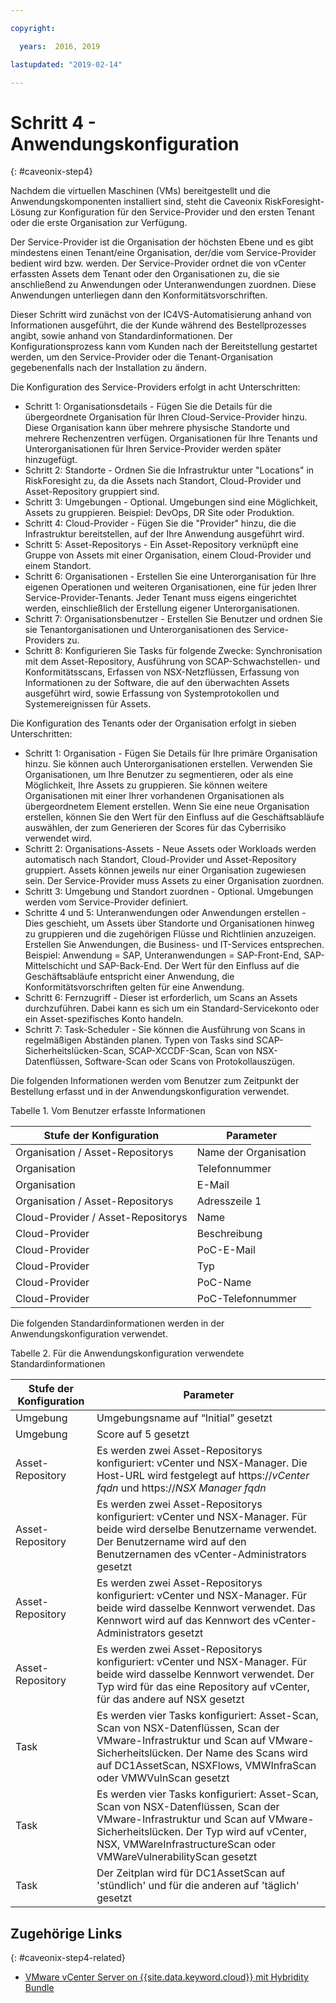 ```yaml
---

copyright:

  years:  2016, 2019

lastupdated: "2019-02-14"

---
```


# Schritt 4 - Anwendungskonfiguration
{: #caveonix-step4}

Nachdem die virtuellen Maschinen (VMs) bereitgestellt und die Anwendungskomponenten installiert sind, steht die Caveonix RiskForesight-Lösung zur Konfiguration für den Service-Provider und den ersten Tenant oder die erste Organisation zur Verfügung.

Der Service-Provider ist die Organisation der höchsten Ebene und es gibt mindestens einen Tenant/eine Organisation, der/die vom Service-Provider bedient wird bzw. werden. Der Service-Provider ordnet die von vCenter erfassten Assets dem Tenant oder den Organisationen zu, die sie anschließend zu Anwendungen oder Unteranwendungen zuordnen. Diese Anwendungen unterliegen dann den Konformitätsvorschriften.

Dieser Schritt wird zunächst von der IC4VS-Automatisierung anhand von Informationen ausgeführt, die der Kunde während des Bestellprozesses angibt, sowie anhand von Standardinformationen. Der Konfigurationsprozess kann vom Kunden nach der Bereitstellung gestartet werden, um den Service-Provider oder die Tenant-Organisation gegebenenfalls nach der Installation zu ändern.

Die Konfiguration des Service-Providers erfolgt in acht Unterschritten:
-	Schritt 1: Organisationsdetails - Fügen Sie die Details für die übergeordnete Organisation für Ihren Cloud-Service-Provider hinzu. Diese Organisation kann über mehrere physische Standorte und mehrere Rechenzentren verfügen. Organisationen für Ihre Tenants und Unterorganisationen für Ihren Service-Provider werden später hinzugefügt.
-	Schritt 2: Standorte - Ordnen Sie die Infrastruktur unter "Locations" in RiskForesight zu, da die Assets nach Standort, Cloud-Provider und Asset-Repository gruppiert sind.
-	Schritt 3: Umgebungen - Optional. Umgebungen sind eine Möglichkeit, Assets zu gruppieren. Beispiel: DevOps, DR Site oder Produktion.
-	Schritt 4: Cloud-Provider - Fügen Sie die "Provider" hinzu, die die Infrastruktur bereitstellen, auf der Ihre Anwendung ausgeführt wird.
-	Schritt 5: Asset-Repositorys - Ein Asset-Repository verknüpft eine Gruppe von Assets mit einer Organisation, einem Cloud-Provider und einem Standort.
-	Schritt 6: Organisationen - Erstellen Sie eine Unterorganisation für Ihre eigenen Operationen und weiteren Organisationen, eine für jeden Ihrer Service-Provider-Tenants. Jeder Tenant muss eigens eingerichtet werden, einschließlich der Erstellung eigener Unterorganisationen.
-	Schritt 7: Organisationsbenutzer - Erstellen Sie Benutzer und ordnen Sie sie Tenantorganisationen und Unterorganisationen des Service-Providers zu.
-	Schritt 8: Konfigurieren Sie Tasks für folgende Zwecke: Synchronisation mit dem Asset-Repository, Ausführung von SCAP-Schwachstellen- und Konformitätsscans, Erfassen von NSX-Netzflüssen, Erfassung von Informationen zu der Software, die auf den überwachten Assets ausgeführt wird, sowie Erfassung von Systemprotokollen und Systemereignissen für Assets.

Die Konfiguration des Tenants oder der Organisation erfolgt in sieben Unterschritten:

-	Schritt 1: Organisation - Fügen Sie Details für Ihre primäre Organisation hinzu. Sie können auch Unterorganisationen erstellen. Verwenden Sie Organisationen, um Ihre Benutzer zu segmentieren, oder als eine Möglichkeit, Ihre Assets zu gruppieren. Sie können weitere Organisationen mit einer Ihrer vorhandenen Organisationen als übergeordnetem Element erstellen. Wenn Sie eine neue Organisation erstellen, können Sie den Wert für den Einfluss auf die Geschäftsabläufe auswählen, der zum Generieren der Scores für das Cyberrisiko verwendet wird.
-	Schritt 2: Organisations-Assets - Neue Assets oder Workloads werden automatisch nach Standort, Cloud-Provider und Asset-Repository gruppiert. Assets können jeweils nur einer Organisation zugewiesen sein. Der Service-Provider muss Assets zu einer Organisation zuordnen.
-	Schritt 3: Umgebung und Standort zuordnen - Optional. Umgebungen werden vom Service-Provider definiert.
-	Schritte 4 und 5: Unteranwendungen oder Anwendungen erstellen - Dies geschieht, um Assets über Standorte und Organisationen hinweg zu gruppieren und die zugehörigen Flüsse und Richtlinien anzuzeigen. Erstellen Sie Anwendungen, die Business- und IT-Services entsprechen. Beispiel: Anwendung = SAP, Unteranwendungen = SAP-Front-End, SAP-Mittelschicht und SAP-Back-End. Der Wert für den Einfluss auf die Geschäftsabläufe entspricht einer Anwendung, die Konformitätsvorschriften gelten für eine Anwendung.
-	Schritt 6: Fernzugriff - Dieser ist erforderlich, um Scans an Assets durchzuführen. Dabei kann es sich um ein Standard-Servicekonto oder ein Asset-spezifisches Konto handeln.
-	Schritt 7: Task-Scheduler - Sie können die Ausführung von Scans in regelmäßigen Abständen planen. Typen von Tasks sind SCAP-Sicherheitslücken-Scan, SCAP-XCCDF-Scan, Scan von NSX-Datenflüssen, Software-Scan oder Scans von Protokollauszügen.

Die folgenden Informationen werden vom Benutzer zum Zeitpunkt der Bestellung erfasst und in der Anwendungskonfiguration verwendet.

Tabelle 1. Vom Benutzer erfasste Informationen

|Stufe der Konfiguration |Parameter |
|---|---|
|Organisation / Asset-Repositorys  |Name der Organisation |
|Organisation |Telefonnummer |
|Organisation |E-Mail |
|Organisation / Asset-Repositorys |Adresszeile 1 |
|Cloud-Provider / Asset-Repositorys |Name |
|Cloud-Provider |Beschreibung |
|Cloud-Provider |PoC-E-Mail |
|Cloud-Provider |Typ|
|Cloud-Provider |PoC-Name |
|Cloud-Provider |PoC-Telefonnummer |

Die folgenden Standardinformationen werden in der Anwendungskonfiguration verwendet.

Tabelle 2. Für die Anwendungskonfiguration verwendete Standardinformationen

|Stufe der Konfiguration |Parameter |
|---|---|
|Umgebung |Umgebungsname auf “Initial” gesetzt|
|Umgebung | Score auf 5 gesetzt|
|Asset-Repository |Es werden zwei Asset-Repositorys konfiguriert: vCenter und NSX-Manager. Die Host-URL wird festgelegt auf https://*vCenter fqdn* und https://*NSX Manager fqdn*|
|Asset-Repository |Es werden zwei Asset-Repositorys konfiguriert: vCenter und NSX-Manager. Für beide wird derselbe Benutzername verwendet. Der Benutzername wird auf den Benutzernamen des vCenter-Administrators gesetzt|
|Asset-Repository |Es werden zwei Asset-Repositorys konfiguriert: vCenter und NSX-Manager. Für beide wird dasselbe Kennwort verwendet. Das Kennwort wird auf das Kennwort des vCenter-Administrators gesetzt
|Asset-Repository |Es werden zwei Asset-Repositorys konfiguriert: vCenter und NSX-Manager. Für beide wird dasselbe Kennwort verwendet. Der Typ wird für das eine Repository auf vCenter, für das andere auf NSX gesetzt
|Task |Es werden vier Tasks konfiguriert: Asset-Scan, Scan von NSX-Datenflüssen, Scan der VMware-Infrastruktur und Scan auf VMware-Sicherheitslücken. Der Name des Scans wird auf DC1AssetScan, NSXFlows, VMWInfraScan oder VMWVulnScan gesetzt |
|Task |Es werden vier Tasks konfiguriert: Asset-Scan, Scan von NSX-Datenflüssen, Scan der VMware-Infrastruktur und Scan auf VMware-Sicherheitslücken. Der Typ wird auf vCenter, NSX, VMWareInfrastructureScan oder VMWareVulnerabilityScan gesetzt |
|Task |Der Zeitplan wird für DC1AssetScan auf 'stündlich' und für die anderen auf 'täglich' gesetzt |

## Zugehörige Links
{: #caveonix-step4-related}

* [VMware vCenter Server on {{site.data.keyword.cloud}} mit Hybridity Bundle](/docs/services/vmwaresolutions/archiref/vcs?topic=vmware-solutions-vcs-hybridity-intro)
